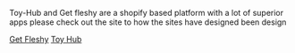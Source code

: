 Toy-Hub and Get fleshy are a shopify based platform with a lot of superior apps please check out the site to how the sites have designed been design 

<a href="https://getfleshy.com/">Get Fleshy</a>
<a href="ttps://toy-hub.com/">Toy Hub</a>
